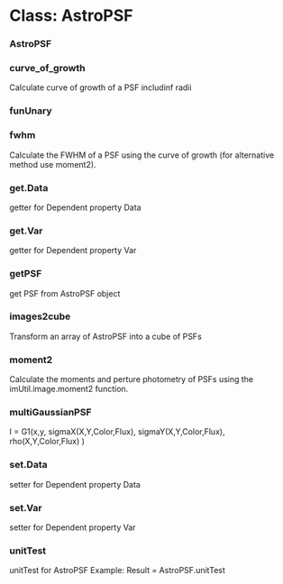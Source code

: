 # Class: AstroPSF

### AstroPSF




### curve_of_growth

Calculate curve of growth of a PSF includinf radii


### funUnary




### fwhm

Calculate the FWHM of a PSF using the curve of growth (for alternative method use moment2).


### get.Data

getter for Dependent property Data


### get.Var

getter for Dependent property Var


### getPSF

get PSF from AstroPSF object


### images2cube

Transform an array of AstroPSF into a cube of PSFs


### moment2

Calculate the moments and perture photometry of PSFs using the imUtil.image.moment2 function.


### multiGaussianPSF

I = G1(x,y, sigmaX(X,Y,Color,Flux), sigmaY(X,Y,Color,Flux), rho(X,Y,Color,Flux) )


### set.Data

setter for Dependent property Data


### set.Var

setter for Dependent property Var


### unitTest

unitTest for AstroPSF Example: Result = AstroPSF.unitTest


